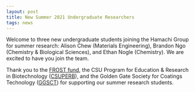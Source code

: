 ```yaml
---
layout: post
title: New Summer 2021 Undergraduate Researchers
tags: news
---
```


Welcome to three new undergraduate students joining the Hamachi Group for summer research: 
Alison Chew (Materials Engineering), Brandon Ngo (Chemistry & Biological Sciences), and Ethan Nogle (Chemistry). We are excited to have you join the team.

Thank you to the <a href="https://cosam.calpoly.edu/frost-fund">FROST fund</a>, 
the CSU Program for Education & Research in Biotechnology (<a href="https://www2.calstate.edu/impact-of-the-csu/research/csuperb">CSUPERB</a>), 
and the Golden Gate Society for Coatings Technology (<a href="https://www.ggsct.com/">GGSCT</a>) for supporting our summer research students.
